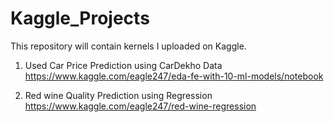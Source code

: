 # Kaggle_Projects
This repository will contain kernels I uploaded on Kaggle.

1. Used Car Price Prediction using CarDekho Data
  https://www.kaggle.com/eagle247/eda-fe-with-10-ml-models/notebook

2. Red wine Quality Prediction using Regression
  https://www.kaggle.com/eagle247/red-wine-regression
